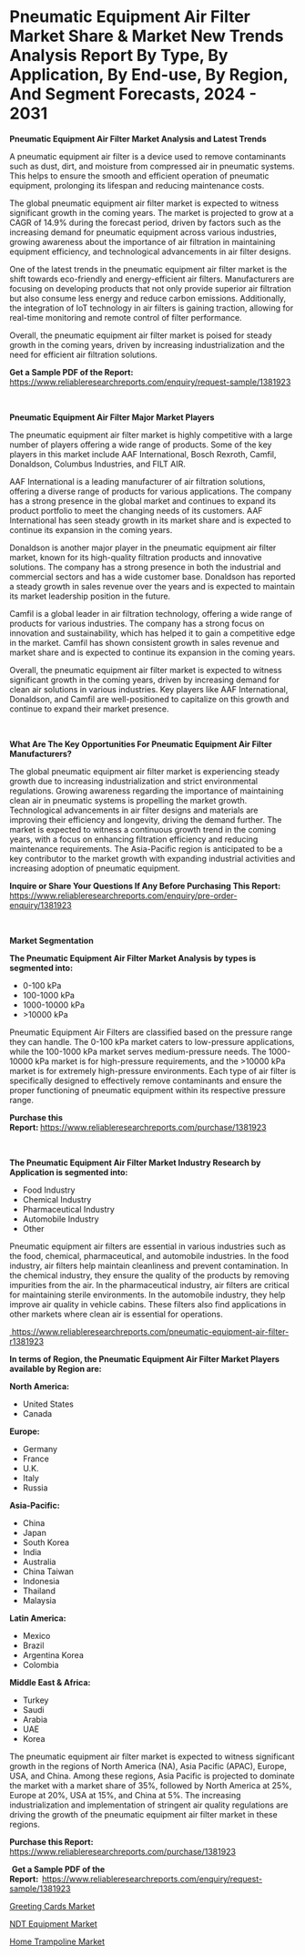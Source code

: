 <p><h1>Pneumatic Equipment Air Filter Market Share & Market New Trends Analysis Report By Type, By Application, By End-use, By Region, And Segment Forecasts, 2024 - 2031</h1></p><p><strong>Pneumatic Equipment Air Filter Market Analysis and Latest Trends</strong></p>
<p><p>A pneumatic equipment air filter is a device used to remove contaminants such as dust, dirt, and moisture from compressed air in pneumatic systems. This helps to ensure the smooth and efficient operation of pneumatic equipment, prolonging its lifespan and reducing maintenance costs.</p><p>The global pneumatic equipment air filter market is expected to witness significant growth in the coming years. The market is projected to grow at a CAGR of 14.9% during the forecast period, driven by factors such as the increasing demand for pneumatic equipment across various industries, growing awareness about the importance of air filtration in maintaining equipment efficiency, and technological advancements in air filter designs.</p><p>One of the latest trends in the pneumatic equipment air filter market is the shift towards eco-friendly and energy-efficient air filters. Manufacturers are focusing on developing products that not only provide superior air filtration but also consume less energy and reduce carbon emissions. Additionally, the integration of IoT technology in air filters is gaining traction, allowing for real-time monitoring and remote control of filter performance.</p><p>Overall, the pneumatic equipment air filter market is poised for steady growth in the coming years, driven by increasing industrialization and the need for efficient air filtration solutions.</p></p>
<p><strong>Get a Sample PDF of the Report:&nbsp;</strong> <a href="https://www.reliableresearchreports.com/enquiry/request-sample/1381923">https://www.reliableresearchreports.com/enquiry/request-sample/1381923</a></p>
<p>&nbsp;</p>
<p><strong>Pneumatic Equipment Air Filter Major Market Players</strong></p>
<p><p>The pneumatic equipment air filter market is highly competitive with a large number of players offering a wide range of products. Some of the key players in this market include AAF International, Bosch Rexroth, Camfil, Donaldson, Columbus Industries, and FILT AIR.</p><p>AAF International is a leading manufacturer of air filtration solutions, offering a diverse range of products for various applications. The company has a strong presence in the global market and continues to expand its product portfolio to meet the changing needs of its customers. AAF International has seen steady growth in its market share and is expected to continue its expansion in the coming years.</p><p>Donaldson is another major player in the pneumatic equipment air filter market, known for its high-quality filtration products and innovative solutions. The company has a strong presence in both the industrial and commercial sectors and has a wide customer base. Donaldson has reported a steady growth in sales revenue over the years and is expected to maintain its market leadership position in the future.</p><p>Camfil is a global leader in air filtration technology, offering a wide range of products for various industries. The company has a strong focus on innovation and sustainability, which has helped it to gain a competitive edge in the market. Camfil has shown consistent growth in sales revenue and market share and is expected to continue its expansion in the coming years.</p><p>Overall, the pneumatic equipment air filter market is expected to witness significant growth in the coming years, driven by increasing demand for clean air solutions in various industries. Key players like AAF International, Donaldson, and Camfil are well-positioned to capitalize on this growth and continue to expand their market presence.</p></p>
<p>&nbsp;</p>
<p><strong>What Are The Key Opportunities For Pneumatic Equipment Air Filter Manufacturers?</strong></p>
<p><p>The global pneumatic equipment air filter market is experiencing steady growth due to increasing industrialization and strict environmental regulations. Growing awareness regarding the importance of maintaining clean air in pneumatic systems is propelling the market growth. Technological advancements in air filter designs and materials are improving their efficiency and longevity, driving the demand further. The market is expected to witness a continuous growth trend in the coming years, with a focus on enhancing filtration efficiency and reducing maintenance requirements. The Asia-Pacific region is anticipated to be a key contributor to the market growth with expanding industrial activities and increasing adoption of pneumatic equipment.</p></p>
<p><strong>Inquire or Share Your Questions If Any Before Purchasing This Report:</strong> <a href="https://www.reliableresearchreports.com/enquiry/pre-order-enquiry/1381923">https://www.reliableresearchreports.com/enquiry/pre-order-enquiry/1381923</a></p>
<p>&nbsp;</p>
<p><strong>Market Segmentation</strong></p>
<p><strong>The Pneumatic Equipment Air Filter Market Analysis by types is segmented into:</strong></p>
<p><ul><li>0-100 kPa</li><li>100-1000 kPa</li><li>1000-10000 kPa</li><li>>10000 kPa</li></ul></p>
<p><p>Pneumatic Equipment Air Filters are classified based on the pressure range they can handle. The 0-100 kPa market caters to low-pressure applications, while the 100-1000 kPa market serves medium-pressure needs. The 1000-10000 kPa market is for high-pressure requirements, and the >10000 kPa market is for extremely high-pressure environments. Each type of air filter is specifically designed to effectively remove contaminants and ensure the proper functioning of pneumatic equipment within its respective pressure range.</p></p>
<p><strong>Purchase this Report:&nbsp;</strong><a href="https://www.reliableresearchreports.com/purchase/1381923">https://www.reliableresearchreports.com/purchase/1381923</a></p>
<p>&nbsp;</p>
<p><strong>The Pneumatic Equipment Air Filter Market Industry Research by Application is segmented into:</strong></p>
<p><ul><li>Food Industry</li><li>Chemical Industry</li><li>Pharmaceutical Industry</li><li>Automobile Industry</li><li>Other</li></ul></p>
<p><p>Pneumatic equipment air filters are essential in various industries such as the food, chemical, pharmaceutical, and automobile industries. In the food industry, air filters help maintain cleanliness and prevent contamination. In the chemical industry, they ensure the quality of the products by removing impurities from the air. In the pharmaceutical industry, air filters are critical for maintaining sterile environments. In the automobile industry, they help improve air quality in vehicle cabins. These filters also find applications in other markets where clean air is essential for operations.</p></p>
<p><a href="https://www.reliableresearchreports.com/pneumatic-equipment-air-filter-r1381923">&nbsp;https://www.reliableresearchreports.com/pneumatic-equipment-air-filter-r1381923</a></p>
<p><strong>In terms of Region, the Pneumatic Equipment Air Filter Market Players available by Region are:</strong></p>
<p>
    <p> <strong> North America: </strong>
        <ul>
            <li>United States</li>
            <li>Canada</li>
        </ul>
        </p> 
    <p> <strong> Europe: </strong>
        <ul>
            <li>Germany</li>
            <li>France</li>
            <li>U.K.</li>
            <li>Italy</li>
            <li>Russia</li>
        </ul>
        </p> 
    <p> <strong> Asia-Pacific: </strong>
        <ul>
            <li>China</li>
            <li>Japan</li>
            <li>South Korea</li>
            <li>India</li>
            <li>Australia</li>
            <li>China Taiwan</li>
            <li>Indonesia</li>
            <li>Thailand</li>
            <li>Malaysia</li>
        </ul>
        </p> 
    <p> <strong> Latin America: </strong>
        <ul>
            <li>Mexico</li>
            <li>Brazil</li>
            <li>Argentina Korea</li>
            <li>Colombia</li>
        </ul>
        </p> 
    <p> <strong> Middle East & Africa: </strong>
        <ul>
            <li>Turkey</li>
            <li>Saudi</li>
            <li>Arabia</li>
            <li>UAE</li>
            <li>Korea</li>
        </ul>
    </p>
    </p>
<p><p>The pneumatic equipment air filter market is expected to witness significant growth in the regions of North America (NA), Asia Pacific (APAC), Europe, USA, and China. Among these regions, Asia Pacific is projected to dominate the market with a market share of 35%, followed by North America at 25%, Europe at 20%, USA at 15%, and China at 5%. The increasing industrialization and implementation of stringent air quality regulations are driving the growth of the pneumatic equipment air filter market in these regions.</p></p>
<p><strong>Purchase this Report: </strong><a href="https://www.reliableresearchreports.com/purchase/1381923">https://www.reliableresearchreports.com/purchase/1381923</a></p>
<p>&nbsp;<strong>Get a Sample PDF of the Report:&nbsp;&nbsp;</strong><a href="https://www.reliableresearchreports.com/enquiry/request-sample/1381923">https://www.reliableresearchreports.com/enquiry/request-sample/1381923</a></p>
<p><strong></strong></p>
<p><p><a href="https://www.linkedin.com/pulse/greeting-cards-market-outlook-industry-overview-forecast-tdbae?trackingId=1RI%2BJKXq6fHNBpSSPR%2FxmA%3D%3D">Greeting Cards Market</a></p><p><a href="https://www.linkedin.com/pulse/ndt-equipment-market-size-outlook-forecast-2024-2031-i1z0e?trackingId=fuFMttm8oN84qlE4BlPr4Q%3D%3D">NDT Equipment Market</a></p><p><a href="https://www.linkedin.com/pulse/home-trampoline-market-size-outlook-forecast-2024-2031-3caie?trackingId=wZ0dSPiovBuOjlPJDL82Lw%3D%3D">Home Trampoline Market</a></p></p>